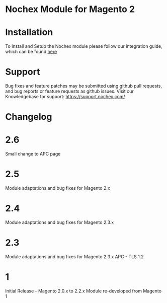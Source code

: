 Nochex Module for Magento 2
============

Installation
============
To Install and Setup the Nochex module please follow our integration guide, which can be found <a href="https://support.nochex.com/kb/faq.php?id=143">here</a>

Support
=====================
Bug fixes and feature patches may be submitted using github pull requests, and bug reports or feature requests as github issues.
Visit our Knowledgebase for support: https://support.nochex.com/ 

Changelog
=====================

2.6
===

Small change to APC page

2.5
===

Module adaptations and bug fixes for Magento 2.x

2.4
===

Module adaptations and bug fixes for Magento 2.3.x

2.3
===

Module adaptations and bug fixes for Magento 2.3.x
APC - TLS 1.2

1 
===

Initial Release - Magento 2.0.x to 2.2.x
Module re-developed from Magento 1 
